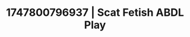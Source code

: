 ---
categories:
- Tan lines & lingerie
- Intimate rituals
- Cumshot compilation
- Wet skin
- Ebony
image: /assets/images/1747800796937.jpg
layout: post
seo:
  description: Featured content with premium ABDL Play, Scat Fetish. HD images available.
  keywords: ABDL Play, Scat Fetish
  og_image: /assets/images/1747800796937.jpg
  schema_type: VisualArtwork
tags:
- ABDL Play
- '#1747800796937'
- Scat Fetish
title: 1747800796937 | Scat Fetish ABDL Play
---